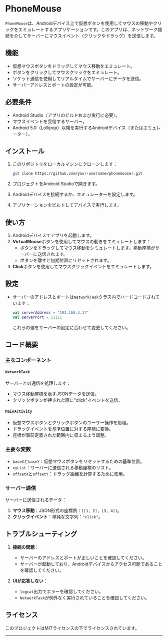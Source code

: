 # PhoneMouse

`PhoneMouse`は、Androidデバイス上で仮想ボタンを使用してマウスの移動やクリックをエミュレートするアプリケーションです。このアプリは、ネットワーク接続を介してサーバーにマウスイベント（クリックやドラッグ）を送信します。

## 機能

- 仮想マウスボタンをドラッグしてマウス移動をエミュレート。
- ボタンをクリックしてマウスクリックをエミュレート。
- ソケット通信を使用してリアルタイムでサーバーにデータを送信。
- サーバーアドレスとポートの設定が可能。

## 必要条件

- Android Studio（アプリのビルドおよび実行に必要）。
- マウスイベントを受信するサーバー。
- Android 5.0（Lollipop）以降を実行するAndroidデバイス（またはエミュレーター）。

## インストール

1. このリポジトリをローカルマシンにクローンします：
    ```bash
    git clone https://github.com/your-username/phonemouser.git
    ```

2. プロジェクトをAndroid Studioで開きます。

3. Androidデバイスを接続するか、エミュレーターを設定します。

4. アプリケーションをビルドしてデバイスで実行します。

## 使い方

1. Androidデバイスでアプリを起動します。
2. **VirtualMouse**ボタンを使用してマウスの動きをエミュレートします：
   - ボタンをドラッグしてマウス移動をシミュレートします。移動座標がサーバーに送信されます。
   - ボタンを離すと初期位置にリセットされます。
3. **Click**ボタンを使用してマウスクリックイベントをエミュレートします。

## 設定

- サーバーのアドレスとポートは`NetworkTask`クラス内でハードコードされています：
    ```kotlin
    val serverAddress = "192.168.3.17"
    val serverPort = 11111
    ```
  これらの値をサーバーの設定に合わせて変更してください。

## コード概要

### 主なコンポーネント

#### `NetworkTask`
サーバーとの通信を処理します：
- マウス移動座標を表すJSONデータを送信。
- クリックボタンが押された際に"click"イベントを送信。

#### `MainActivity`
- 仮想マウスボタンとクリックボタンのユーザー操作を処理。
- ドラッグイベントを基準位置に対する座標に変換。
- 座標が事前定義された範囲内に収まるよう調整。

### 主要な変数

- `baseX`と`baseY`：仮想マウスボタンをリセットするための基準位置。
- `xyList`：サーバーに送信される移動座標のリスト。
- `offsetX`と`offsetY`：ドラッグ距離を計算するために使用。

### サーバー通信

サーバーに送信されるデータ：
1. **マウス移動**：JSON形式の座標例：`[[1, 2], [3, 4]]`。
2. **クリックイベント**：単純な文字列：`"click"`。

## トラブルシューティング

1. **接続の問題**：
   - サーバーのアドレスとポートが正しいことを確認してください。
   - サーバーが起動しており、Androidデバイスからアクセス可能であることを確認してください。

2. **UIが応答しない**：
   - `logcat`出力でエラーを確認してください。
   - `NetworkTask`が例外なく実行されていることを確認してください。

## ライセンス

このプロジェクトはMITライセンスの下でライセンスされています。

---
